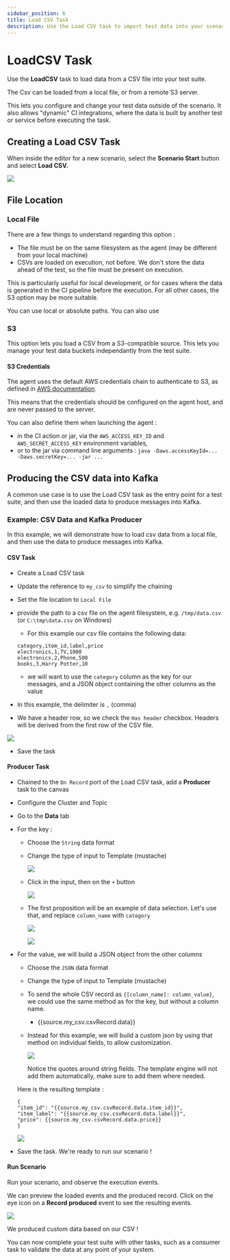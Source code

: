 ```yaml
---
sidebar_position: 6
title: Load CSV Task
description: Use the Load CSV task to import test data into your scenario
---
```


# LoadCSV Task

Use the **LoadCSV** task to load data from a CSV file into your test suite.

The Csv can be loaded from a local file, or from a remote S3 server.

This lets you configure and change your test data outside of the scenario.
It also allows "dynamic" CI integrations, where the data is built by another test or service before executing the task.

## Creating a Load CSV Task

When inside the editor for a new scenario, select the **Scenario Start** button and select **Load CSV.**&#x20;

![](../../../assets/load_csv_1.png)

## File Location

### Local File

There are a few things to understand regarding this option :

- The file must be on the same filesystem as the agent (may be different from your local machine)
- CSVs are loaded on execution, not before. We don't store the data ahead of the test, so the file must be present on execution.

This is particularly useful for local development, or for cases where the data is generated in the CI pipeline before the execution.
For all other cases, the S3 option may be more suitable.

You can use local or absolute paths. You can also use

### S3

This option lets you load a CSV from a S3-compatible source.
This lets you manage your test data buckets independantly from the test suite.

#### S3 Credentials

The agent uses the default AWS credentials chain to authenticate to S3, as defined in [AWS documentation](https://docs.aws.amazon.com/sdk-for-java/v1/developer-guide/credentials.html#credentials-default).

This means that the credentials should be configured on the agent host, and are never passed to the server.

You can also define them when launching the agent :

- in the CI action or jar, via the `AWS_ACCESS_KEY_ID` and `AWS_SECRET_ACCESS_KEY` environment variables,
- or to the jar via command line arguments : `java -Daws.accessKeyId=... -Daws.secretKey=... -jar ...`

## Producing the CSV data into Kafka

A common use case is to use the Load CSV task as the entry point for a test suite, and then use the loaded data to produce messages into Kafka.

### Example: CSV Data and Kafka Producer

In this example, we will demonstrate how to load csv data from a local file, and then use the data to produce messages into Kafka.

#### CSV Task

- Create a Load CSV task
- Update the reference to `my_csv` to simplify the chaining
- Set the file location to `Local File`
- provide the path to a csv file on the agent filesystem, e.g. `/tmp/data.csv` (or `C:\tmp\data.csv` on Windows)

  - For this example our csv file contains the following data:

  ```
  category,item_id,label,price
  electronics,1,TV,1000
  electronics,2,Phone,500
  books,3,Harry Potter,10
  ```

  - we will want to use the `category` column as the key for our messages, and a JSON object containing the other columns as the value

- In this example, the delimiter is `,` (comma)
- We have a header row, so we check the `Has header` checkbox. Headers will be derived from the first row of the CSV file.

![](../../../assets/load_csv_example_1.png)

- Save the task

#### Producer Task

- Chained to the `On Record` port of the Load CSV task, add a **Producer** task to the canvas
- Configure the Cluster and Topic
- Go to the **Data** tab
- For the key :

  - Choose the `String` data format
  - Change the type of input to Template (mustache)

    ![](../../../assets/load_csv_example_2.png)

  - Click in the input, then on the `+` button

    ![](../../../assets/load_csv_example_4.png)

  - The first proposition will be an example of data selection. Let's use that, and replace `column_name` with `category`

    ![](../../../assets/load_csv_example_5.png)

    ![](../../../assets/load_csv_example_6.png)

- For the value, we will build a JSON object from the other columns

  - Choose the `JSON` data format
  - Change the type of input to Template (mustache)
  - To send the whole CSV record as `{[column_name]: column_value}`, we could use the same method as for the key, but without a column name.
    - {{source.my_csv.csvRecord.data}}
  - Instead for this example, we will build a custom json by using that method on individual fields, to allow customization.

    ![](../../../assets/load_csv_example_7.png)

    Notice the quotes around string fields. The template engine will not add them automatically, make sure to add them where needed.

  Here is the resulting template :

  ```
  {
  "item_id": "{{source.my_csv.csvRecord.data.item_id}}",
  "item_label": "{{source.my_csv.csvRecord.data.label}}",
  "price": {{source.my_csv.csvRecord.data.price}}
  }
  ```

  ![](../../../assets/load_csv_example_8.png)

- Save the task. We're ready to run our scenario !

#### Run Scenario

Run your scenario, and observe the execution events.

We can preview the loaded events and the produced record.
Click on the eye icon on a **Record produced** event to see the resulting events.

![](../../../assets/load_csv_example_9.png)

We produced custom data based on our CSV !

You can now complete your test suite with other tasks, such as a consumer task to validate the data at any point of your system.
